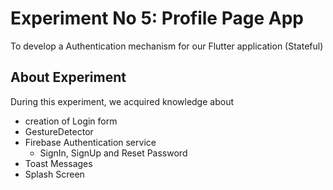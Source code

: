 # Experiment No 5: Profile Page App

To develop a Authentication mechanism for our Flutter application (Stateful)

## About Experiment

During this experiment, we acquired knowledge about
* creation of Login form
* GestureDetector
* Firebase Authentication service
  * SignIn, SignUp and Reset Password
* Toast Messages
* Splash Screen 

